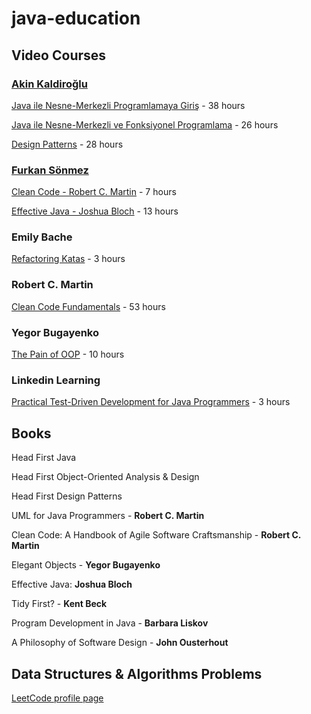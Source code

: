 # java-education

## Video Courses

### [Akin Kaldiroğlu](https://www.udemy.com/user/akinkaldiroglu)

[Java ile Nesne-Merkezli Programlamaya Giriş](https://www.udemy.com/course/java-ile-nesne-merkezli-programlamaya-giris/learn) - 38 hours

[Java ile Nesne-Merkezli ve Fonksiyonel Programlama](https://www.udemy.com/course/java-ile-nesne-merkezli-ve-fonksiyonel-programlama/learn) - 26 hours

[Design Patterns](https://www.udemy.com/course/designpatterns/learn/) - 28 hours

### [Furkan Sönmez](https://www.udemy.com/user/furkan-47472/)

[Clean Code - Robert C. Martin](https://www.udemy.com/course/clean-code-temiz-kod-yazma-sanati/learn/) - 7 hours

[Effective Java - Joshua Bloch](https://www.udemy.com/course/ileriorta-seviye-java-dersleri-effective-java/learn) - 13 hours

### Emily Bache

[Refactoring Katas](https://learning.oreilly.com/videos/-/0790145800350/) - 3 hours

### Robert C. Martin 

[Clean Code Fundamentals](https://www.oreilly.com/library/view/clean-code-fundamentals/9780134661742/) - 53 hours

### Yegor Bugayenko

[The Pain of OOP](https://www.youtube.com/watch?v=aLaDDoT2v54&list=PLaIsQH4uc08ytf8POIIAkkR4ZsRq8DFiV) - 10 hours

### Linkedin Learning

[Practical Test-Driven Development for Java Programmers](https://www.linkedin.com/learning/practical-test-driven-development-for-java-programmers) - 3 hours

## Books

Head First Java

Head First Object-Oriented Analysis & Design

Head First Design Patterns

UML for Java Programmers - **Robert C. Martin**

Clean Code: A Handbook of Agile Software Craftsmanship - **Robert C. Martin**

Elegant Objects - **Yegor Bugayenko**

Effective Java: **Joshua Bloch**

Tidy First? - **Kent Beck**

Program Development in Java - **Barbara Liskov**

A Philosophy of Software Design -  **John Ousterhout** 


## Data Structures & Algorithms Problems

[LeetCode profile page](https://leetcode.com/u/kurtulussahin/)
